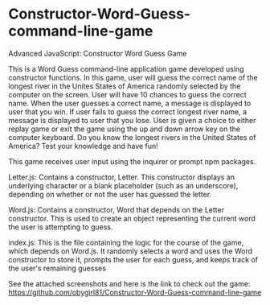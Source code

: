 # Constructor-Word-Guess-command-line-game
Advanced JavaScript: Constructor Word Guess Game

This is a Word Guess command-line application game developed using constructor functions. In this game, user will guess the correct name of the longest river in the Unites States of America randomly selected by the computer on the screen. User will have 10 chances to guess the correct name. When the user guesses a correct name, a message is displayed to user that you win. If user fails to guess the correct longest river name, a message is displayed to user that you lose. User is given a choice to either replay game or exit the game using the up and down arrow key on the computer keyboard. Do you know the longest rivers in the United States of America? Test your knowledge and have fun!

This game receives user input using the inquirer or prompt npm packages.

Letter.js: Contains a constructor, Letter. This constructor displays an underlying character or a blank placeholder (such as an underscore), depending on whether or not the user has guessed the letter. 

Word.js: Contains a constructor, Word that depends on the Letter constructor. This is used to create an object representing the current word the user is attempting to guess. 

index.js: This is the file containing the logic for the course of the game, which depends on Word.js.  It randomly selects a word and uses the Word constructor to store it, prompts the user for each guess, and keeps track of the user's remaining guesses

See the attached screenshots and here is the link to check out the game: https://github.com/obygirl81/Constructor-Word-Guess-command-line-game

